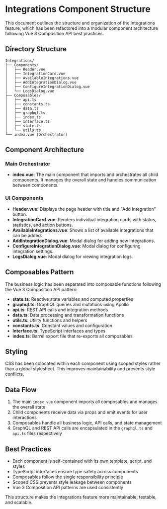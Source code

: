 # Integrations Component Structure

This document outlines the structure and organization of the Integrations feature, which has been refactored into a modular component architecture following Vue 3 Composition API best practices.

## Directory Structure

```
Integrations/
├── Components/
│   ├── Header.vue
│   ├── IntegrationCard.vue
│   ├── AvailableIntegrations.vue
│   ├── AddIntegrationDialog.vue
│   ├── ConfigureIntegrationDialog.vue
│   └── LogsDialog.vue
├── Composables/
│   ├── api.ts
│   ├── constants.ts
│   ├── data.ts
│   ├── graphql.ts
│   ├── index.ts
│   ├── Interface.ts
│   ├── state.ts
│   └── utils.ts
└── index.vue (Orchestrator)
```

## Component Architecture

### Main Orchestrator
- **index.vue**: The main component that imports and orchestrates all child components. It manages the overall state and handles communication between components.

### UI Components
- **Header.vue**: Displays the page header with title and "Add Integration" button.
- **IntegrationCard.vue**: Renders individual integration cards with status, statistics, and action buttons.
- **AvailableIntegrations.vue**: Shows a list of available integrations that can be added.
- **AddIntegrationDialog.vue**: Modal dialog for adding new integrations.
- **ConfigureIntegrationDialog.vue**: Modal dialog for configuring integration settings.
- **LogsDialog.vue**: Modal dialog for viewing integration logs.

## Composables Pattern

The business logic has been separated into composable functions following the Vue 3 Composition API pattern:

- **state.ts**: Reactive state variables and computed properties
- **graphql.ts**: GraphQL queries and mutations using Apollo
- **api.ts**: REST API calls and integration methods
- **data.ts**: Data processing and transformation functions
- **utils.ts**: Utility functions and helpers
- **constants.ts**: Constant values and configuration
- **Interface.ts**: TypeScript interfaces and types
- **index.ts**: Barrel export file that re-exports all composables

## Styling

CSS has been colocated within each component using scoped styles rather than a global stylesheet. This improves maintainability and prevents style conflicts.

## Data Flow

1. The main `index.vue` component imports all composables and manages the overall state
2. Child components receive data via props and emit events for user interactions
3. Composables handle all business logic, API calls, and state management
4. GraphQL and REST API calls are encapsulated in the `graphql.ts` and `api.ts` files respectively

## Best Practices

- Each component is self-contained with its own template, script, and styles
- TypeScript interfaces ensure type safety across components
- Composables follow the single responsibility principle
- Scoped CSS prevents style leakage between components
- Vue 3 Composition API patterns are used consistently

This structure makes the Integrations feature more maintainable, testable, and scalable.
